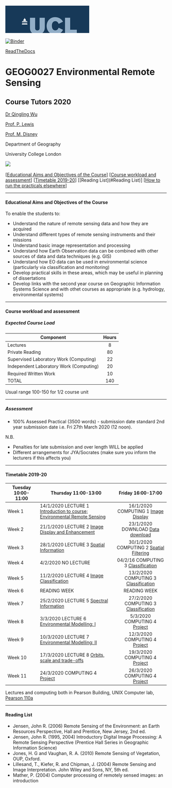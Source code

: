 ![UCL](docs/images//ucl_logo.png)

[![Binder](https://mybinder.org/badge_logo.svg)](https://mybinder.org/v2/gh/profLewis/GEOG0027.git/master)

[ReadTheDocs](https://geog0027-environmental-remote-sensing.readthedocs.io/en/latest/)

# GEOG0027 Environmental Remote Sensing

## Course Tutors 2020

[Dr Qingling Wu](https://www.geog.ucl.ac.uk/people/research-staff/qingling-wu)

[Prof. P. Lewis](http://www2.geog.ucl.ac.uk/~plewis)

[Prof. M. Disney](http://www2.geog.ucl.ac.uk/~mdisney)

Department of Geography
    
University College London
    
    
![](docs/images/europe.jpg)

[[Educational Aims and Objectives of the Course](#Education)]  [[Course workload and assessment](#workload)] [[Timetable 2019-20](#Timetable)] [[Reading List](#Reading List)] [[How to run the practicals elsewhere](#elsewhere)]

-----------------------------------


#### <a name="Education">Educational Aims and Objectives of the Course</a>

 To enable the students to: 
 
+ Understand the nature of remote sensing data and how they are acquired
+ Understand different types of remote sensing instruments and their missions
+ Understand basic image representation and processing
+ Understand how Earth Observation data can be combined with other sources of data and data techniques (e.g. GIS)
+ Understand how EO data can be used in environmental science (particularly via classification and monitoring)
+ Develop practical skills in these areas, which may be useful in planning of dissertations
+ Develop links with the second year course on Geographic Information Systems Science and with othet courses as appropriate (e.g. hydrology, environmental systems)

-----------------------------------


#### <a name="workload">Course workload and assessment</a>

##### Expected Course Load

|Component 	|Hours|
|-------  | :--------:|
| Lectures | 	8|
|Private Reading 	|80
|Supervised Laboratory Work (Computing) |	22|
|Independent Laboratory Work (Computing) |	20|
|Required Written Work |	10|
|TOTAL |	140|

Usual range 100-150 for 1/2 course unit 


-----------------------------------


##### Assessment

+ 100% Assessed Practical (3500 words) - submission date standard 2nd year submission date i.e. Fri 27th March 2020 (12 noon).

N.B.

- Penalties for late submission and over length WILL be applied
- Different arrangements for JYA/Socrates (make sure you inform the lecturers if this affects you)

-----------------------------------


#### <a name="Timetable">Timetable 2019-20</a>


| Tuesday 10:00-11:00 | Thursday 11:00-13:00 | Friday 16:00-17:00 |
| -------------------|  -------------------| :-----------------: | 
| Week 1 |  14/1/2020 LECTURE 1 [Introduction to course; Environmental Remote Sensing](docs/coursenotes/lecture1.pdf) | 16/1/2020 COMPUTING 1 [Image Display](docs/ImageDisplay.ipynb)|
| Week 2 | 21/1/2020 LECTURE 2 [Image Display and Enhancement](docs/coursenotes/lecture2.pdf)| 23/1/2020 DOWNLOAD [Data download](docs/Download.ipynb)|
| Week 3 | 28/1/2020 LECTURE 3 [Spatial Information](docs/coursenotes/lecture3.pdf) | 30/1/2020 COMPUTING 2 [Spatial Filtering](docs/SpatialFiltering.ipynb) |
| Week 4  | 4/2/2020 NO LECTURE | 04/2/16 COMPUTING 3 [Classification](docs/Classification.ipynb) | 
| Week 5 | 11/2/2020 LECTURE 4 [Image Classification](docs/coursenotes/lecture4.pdf)| 13/2/2020 COMPUTING 3 [Classification](docs/Classification.ipynb) |
| Week 6 | READING WEEK | READING WEEK |
| Week 7 |  25/2/2020 LECTURE 5 [Spectral Information](docs/coursenotes/lecture5.pdf)| 27/2/2020 COMPUTING 3 [Classification](docs/Classification.ipynb)|
| Week 8 |  3/3/2020 LECTURE 6 [Environmental Modelling: I](docs/coursenotes/lecture6.pdf)| 5/3/2020 COMPUTING 4 [Project](http://proflewis.github.io/GEOG0027_Coursework/)| 
| Week 9 |  10/3/2020 LECTURE 7 [Environmental Modelling: II](docs/coursenotes/lecture7.pdf)| 12/3/2020 COMPUTING 4 [Project](http://proflewis.github.io/GEOG0027_Coursework/)| 
| Week 10 |  17/3/2020 LECTURE 8 [Orbits, scale and trade-offs](docs/coursenotes/lecture8.pdf)| 19/3/2020 COMPUTING 4 [Project](http://proflewis.github.io/GEOG0027_Coursework/)| 
| Week 11 |  24/3/2020 COMPUTING 4 [Project](http://proflewis.github.io/GEOG0027_Coursework/)| 26/3/2020 COMPUTING 4 [Project](http://proflewis.github.io/GEOG0027_Coursework/)|  


Lectures and computing both in Pearson Building, UNIX Computer lab, [Pearson 110a](https://www.ucl.ac.uk/maps/pearson)


-----------------------------------


#### <a name="Reading List">Reading List</a>

- Jensen, John R. (2006) Remote Sensing of the Environment: an Earth Resources Perspective, Hall and Prentice, New Jersey, 2nd ed.
- Jensen, John R. (1995, 2004) Introductory Digital Image Processing: A Remote Sensing Perspective (Prentice Hall Series in Geographic Information Science)
- Jones, H. G and Vaughan, R. A. (2010) Remote Sensing of Vegetation, OUP, Oxford.
- Lillesand, T., Kiefer, R. and Chipman, J. (2004) Remote Sensing and Image Interpretation. John Wiley and Sons, NY, 5th ed.
- Mather, P. (2004) Computer processing of remotely sensed images: an introduction 

